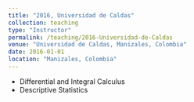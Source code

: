 ```yaml
---
title: "2016, Universidad de Caldas"
collection: teaching
type: "Instructor"
permalink: /teaching/2016-Universidad-de-Caldas
venue: "Universidad de Caldas, Manizales, Colombia"
date: 2016-01-01
location: "Manizales, Colombia"
---
```


* Differential and Integral Calculus
* Descriptive Statistics
